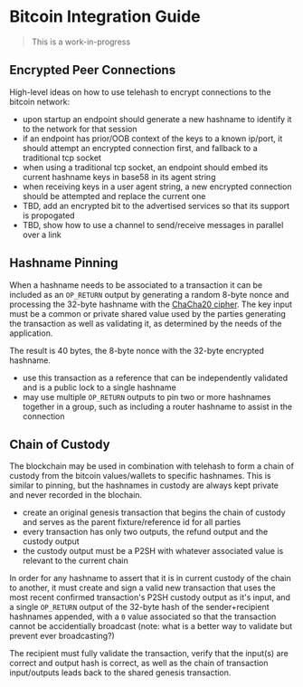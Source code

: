 Bitcoin Integration Guide
=========================

> This is a work-in-progress

## Encrypted Peer Connections

High-level ideas on how to use telehash to encrypt connections to the bitcoin network:

* upon startup an endpoint should generate a new hashname to identify it to the network for that session
* if an endpoint has prior/OOB context of the keys to a known ip/port, it should attempt an encrypted connection first, and fallback to a traditional tcp socket
* when using a traditional tcp socket, an endpoint should embed its current hashname keys in base58 in its agent string
* when receiving keys in a user agent string, a new encrypted connection should be attempted and replace the current one
* TBD, add an encrypted bit to the advertised services so that its support is propogated
* TBD, show how to use a channel to send/receive messages in parallel over a link

## Hashname Pinning

When a hashname needs to be associated to a transaction it can be included as an `OP_RETURN` output by generating a random 8-byte nonce and processing the 32-byte hashname with the [ChaCha20 cipher](http://cr.yp.to/chacha.html).  The key input must be a common or private shared value used by the parties generating the transaction as well as validating it, as determined by the needs of the application.

The result is 40 bytes, the 8-byte nonce with the 32-byte encrypted hashname.

* use this transaction as a reference that can be independently validated and is a public lock to a single hashname
* may use multiple `OP_RETURN` outputs to pin two or more hashnames together in a group, such as including a router hashname to assist in the connection

## Chain of Custody

The blockchain may be used in combination with telehash to form a chain of custody from the bitcoin values/wallets to specific hashnames.  This is similar to pinning, but the hashnames in custody are always kept private and never recorded in the blochain.

* create an original genesis transaction that begins the chain of custody and serves as the parent fixture/reference id for all parties
* every transaction has only two outputs, the refund output and the custody output
* the custody output must be a P2SH with whatever associated value is relevant to the current chain

In order for any hashname to assert that it is in current custody of the chain to another, it must create and sign a valid new transaction that uses the most recent confirmed transaction's P2SH custody output as it's input, and a single `OP_RETURN` output of the 32-byte hash of the sender+recipient hashnames appended, with a `0` value associated so that the transaction cannot be accidentially broadcast (note: what is a better way to validate but prevent ever broadcasting?)

The recipient must fully validate the transaction, verify that the input(s) are correct and output hash is correct, as well as the chain of transaction input/outputs leads back to the shared genesis transaction.
